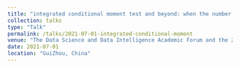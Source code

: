 ```yaml
---
title: "integrated conditional moment test and beyond: when the number of covariates is divergent"
collection: talks
type: "Talk"
permalink: /talks/2021-07-01-integrated-conditional-moment
venue: "The Data Science and Data Intelligence Academic Forum and the 2021 Annual Conference of the Data Science Branch, GuiZhou University of Finance and Economics"
date: 2021-07-01
location: "GuiZhou, China"
---
```




